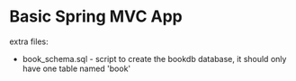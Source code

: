 # Basic Spring MVC App

extra files:
 - book_schema.sql - script to create the bookdb database, it should only have one table named 'book'
